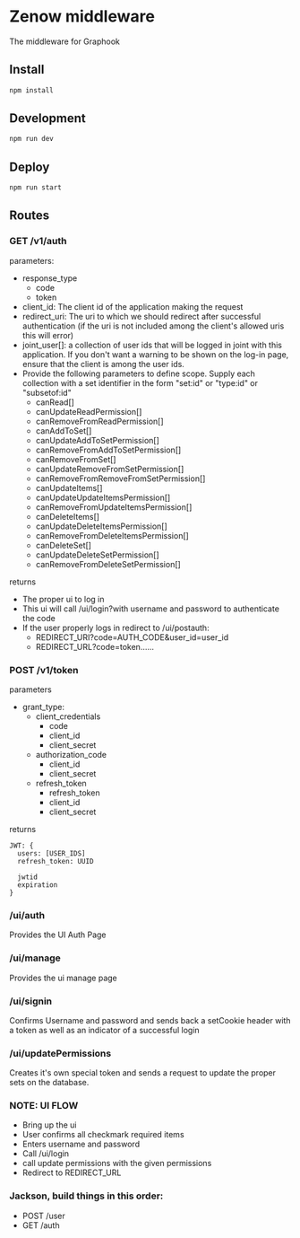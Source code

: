 # Zenow middleware
The middleware for Graphook

## Install
```bash
npm install
```

## Development
```bash
npm run dev
```

## Deploy
```bash
npm run start
```
## Routes

### GET /v1/auth
parameters:
 - response_type
   - code
   - token
 - client_id: The client id of the application making the request
 - redirect_uri: The uri to which we should redirect after successful authentication (if the uri is not included among the client's allowed uris this will error)
 - joint_user[]: a collection of user ids that will be logged in joint with this application. If you don't want a warning to be shown on the log-in page, ensure that the client is among the user ids.
 - Provide the following parameters to define scope. Supply each collection with a set identifier in the form "set:id" or "type:id" or "subsetof:id"
   - canRead[]
   - canUpdateReadPermission[]
   - canRemoveFromReadPermission[]
   - canAddToSet[]
   - canUpdateAddToSetPermission[]
   - canRemoveFromAddToSetPermission[]
   - canRemoveFromSet[]
   - canUpdateRemoveFromSetPermission[]
   - canRemoveFromRemoveFromSetPermission[]
   - canUpdateItems[]
   - canUpdateUpdateItemsPermission[]
   - canRemoveFromUpdateItemsPermission[]
   - canDeleteItems[]
   - canUpdateDeleteItemsPermission[]
   - canRemoveFromDeleteItemsPermission[]
   - canDeleteSet[]
   - canUpdateDeleteSetPermission[]
   - canRemoveFromDeleteSetPermission[]

returns
 - The proper ui to log in
 - This ui will call /ui/login?with username and password to authenticate the code
 - If the user properly logs in redirect to /ui/postauth:
   - REDIRECT_URI?code=AUTH_CODE&user_id=user_id
   - REDIRECT_URL?code=token......

### POST /v1/token
parameters
 - grant_type:
   - client_credentials
     - code
     - client_id
     - client_secret
   - authorization_code
     - client_id
     - client_secret
   - refresh_token
     - refresh_token
     - client_id
     - client_secret

returns
```
JWT: {
  users: [USER_IDS]
  refresh_token: UUID

  jwtid
  expiration
}
```

### /ui/auth
Provides the UI Auth Page

### /ui/manage
Provides the ui manage page

### /ui/signin
Confirms Username and password and sends back a setCookie header with a token as well as an indicator of a successful login

### /ui/updatePermissions
Creates it's own special token and sends a request to update the proper sets on the database.

### NOTE: UI FLOW
 - Bring up the ui
 - User confirms all checkmark required items
 - Enters username and password
 - Call /ui/login
 - call update permissions with the given permissions
 - Redirect to REDIRECT_URL


### Jackson, build things in this order:
 - POST /user
 - GET /auth
